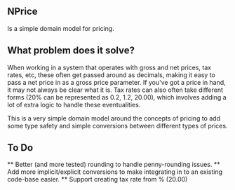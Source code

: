 ## NPrice
Is a simple domain model for pricing.

## What problem does it solve?
When working in a system that operates with gross and net prices, tax rates, etc, these often get passed around as decimals, making it easy to pass a net price in as a gross price parameter. If you've got a price in hand, it may not always be clear what it is.
Tax rates can also often take different forms (20% can be represented as 0.2, 1.2, 20.00), which involves adding a lot of extra logic to handle these eventualities.

This is a very simple domain model around the concepts of pricing to add some type safety and simple conversions between different types of prices.

## To Do
** Better (and more tested) rounding to handle penny-rounding issues.
** Add more implicit/explicit conversions to make integrating in to an existing code-base easier.
** Support creating tax rate from % (20.00)